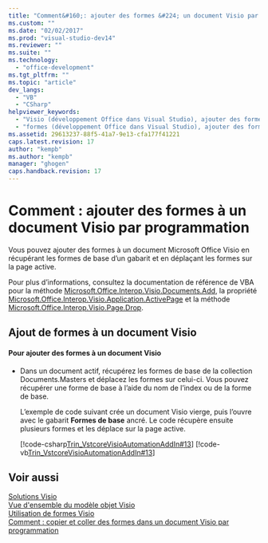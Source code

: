```yaml
---
title: "Comment&#160;: ajouter des formes &#224; un document Visio par programmation"
ms.custom: ""
ms.date: "02/02/2017"
ms.prod: "visual-studio-dev14"
ms.reviewer: ""
ms.suite: ""
ms.technology: 
  - "office-development"
ms.tgt_pltfrm: ""
ms.topic: "article"
dev_langs: 
  - "VB"
  - "CSharp"
helpviewer_keywords: 
  - "Visio (développement Office dans Visual Studio), ajouter des formes Visio"
  - "formes (développement Office dans Visual Studio), ajouter des formes Visio"
ms.assetid: 29613237-88f5-41a7-9e13-cfa177f41221
caps.latest.revision: 17
author: "kempb"
ms.author: "kempb"
manager: "ghogen"
caps.handback.revision: 17
---
```

# Comment&#160;: ajouter des formes &#224; un document Visio par programmation
  Vous pouvez ajouter des formes à un document Microsoft Office Visio en récupérant les formes de base d’un gabarit et en déplaçant les formes sur la page active.  
  
 Pour plus d’informations, consultez la documentation de référence de VBA pour la méthode [Microsoft.Office.Interop.Visio.Documents.Add](HV10069241), la propriété [Microsoft.Office.Interop.Visio.Application.ActivePage](HV10069528) et la méthode [Microsoft.Office.Interop.Visio.Page.Drop](HV10070273).  
  
## Ajout de formes à un document Visio  
  
#### Pour ajouter des formes à un document Visio  
  
-   Dans un document actif, récupérez les formes de base de la collection Documents.Masters et déplacez les formes sur celui\-ci. Vous pouvez récupérer une forme de base à l’aide du nom de l’index ou de la forme de base.  
  
     L’exemple de code suivant crée un document Visio vierge, puis l’ouvre avec le gabarit **Formes de base** ancré. Le code récupère ensuite plusieurs formes et les déplace sur la page active.  
  
     [!code-csharp[Trin_VstcoreVisioAutomationAddIn#13](../snippets/csharp/VS_Snippets_OfficeSP/Trin_VstcoreVisioAutomationAddIn/CS/ThisAddIn.cs#13)]
     [!code-vb[Trin_VstcoreVisioAutomationAddIn#13](../snippets/visualbasic/VS_Snippets_OfficeSP/Trin_VstcoreVisioAutomationAddIn/VB/ThisAddIn.vb#13)]  
  
## Voir aussi  
 [Solutions Visio](../vsto/visio-solutions.md)   
 [Vue d'ensemble du modèle objet Visio](../vsto/visio-object-model-overview.md)   
 [Utilisation de formes Visio](../vsto/working-with-visio-shapes.md)   
 [Comment : copier et coller des formes dans un document Visio par programmation](../vsto/how-to-programmatically-copy-and-paste-shapes-in-a-visio-document.md)  
  
  